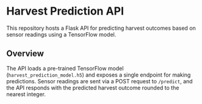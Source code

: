 # Harvest Prediction API

This repository hosts a Flask API for predicting harvest outcomes based on sensor readings using a TensorFlow model.

## Overview

The API loads a pre-trained TensorFlow model (`harvest_prediction_model.h5`) and exposes a single endpoint for making predictions. Sensor readings are sent via a POST request to `/predict`, and the API responds with the predicted harvest outcome rounded to the nearest integer.
